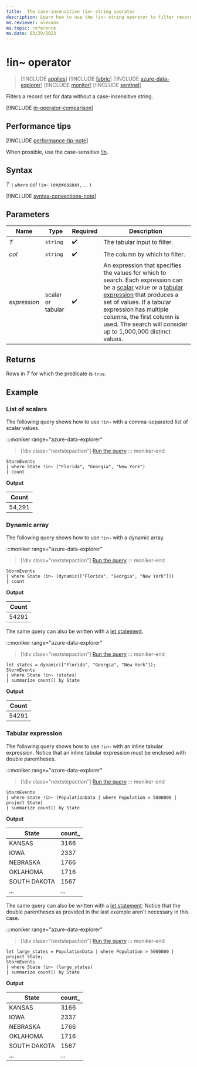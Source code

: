 ```yaml
---
title:  The case-insensitive !in~ string operator
description: Learn how to use the !in~ string operator to filter records for data without a case-insensitive string.
ms.reviewer: alexans
ms.topic: reference
ms.date: 03/29/2023
---
```

# !in~ operator

> [!INCLUDE [applies](../includes/applies-to-version/applies.md)] [!INCLUDE [fabric](../includes/applies-to-version/fabric.md)] [!INCLUDE [azure-data-explorer](../includes/applies-to-version/azure-data-explorer.md)] [!INCLUDE [monitor](../includes/applies-to-version/monitor.md)] [!INCLUDE [sentinel](../includes/applies-to-version/sentinel.md)]

Filters a record set for data without a case-insensitive string.

[!INCLUDE [in-operator-comparison](../includes/in-operator-comparison.md)]

## Performance tips

[!INCLUDE [performance-tip-note](../includes/performance-tip-note.md)]

When possible, use the case-sensitive [!in](not-in-cs-operator.md).

## Syntax

*T* `|` `where` *col* `!in~` `(`*expression*`,` ... `)`

[!INCLUDE [syntax-conventions-note](../includes/syntax-conventions-note.md)]

## Parameters

| Name | Type | Required | Description |
|--|--|--|--|
| *T* | `string` |  :heavy_check_mark: | The tabular input to filter.|
| *col* | `string` |  :heavy_check_mark: | The column by which to filter.|
| *expression* | scalar or tabular |  :heavy_check_mark: | An expression that specifies the values for which to search. Each expression can be a [scalar](scalar-data-types/index.md) value or a [tabular expression](tabular-expression-statements.md) that produces a set of values. If a tabular expression has multiple columns, the first column is used. The search will consider up to 1,000,000 distinct values. |

## Returns

Rows in *T* for which the predicate is `true`.

## Example

### List of scalars

The following query shows how to use `!in~` with a comma-separated list of scalar values.

:::moniker range="azure-data-explorer"
> [!div class="nextstepaction"]
> <a href="https://dataexplorer.azure.com/clusters/help/databases/Samples?query=H4sIAAAAAAAAAwsuyS/KdS1LzSspVuCqUSjPSC1KVQguSSxJVVDMzKtT0FByy8kvykxJVNJRUHJPzS9KzwQz/VLLFSLzi7KVNEHakvNL80oA5o2K+ksAAAA=" target="_blank">Run the query</a>
::: moniker-end

```kusto
StormEvents 
| where State !in~ ("Florida", "Georgia", "New York") 
| count
```

**Output**

|Count|
|---|
|54,291|  

### Dynamic array

The following query shows how to use `!in~` with a dynamic array.

:::moniker range="azure-data-explorer"
> [!div class="nextstepaction"]
> <a href="https://dataexplorer.azure.com/clusters/help/databases/Samples?query=H4sIAAAAAAAAAwsuyS/KdS1LzSspVuCqUSjPSC1KVQguSSxJVVDMzKtT0EipzEvMzUzWiFZyy8kvykxJVNJRUHJPzS9KzwQz/VLLFSLzi7KVYjU1QSYk55fmlQAAs+z4r1YAAAA=" target="_blank">Run the query</a>
::: moniker-end

```kusto
StormEvents 
| where State !in~ (dynamic(["Florida", "Georgia", "New York"])) 
| count
```

**Output**

|Count|
|---|
|54291|  

The same query can also be written with a [let statement](let-statement.md).

:::moniker range="azure-data-explorer"
> [!div class="nextstepaction"]
> <a href="https://dataexplorer.azure.com/clusters/help/databases/Samples?query=H4sIAAAAAAAAAyWMvQrCQBAG+zzF51V34BtISrWzSSXB4kwWXczdwt7GEJE8uz/pBmaYgQzFolFBjX7OMXHnW3cYRLmPbgt3JNEb//FEE86iD3cJu6ox0bR/UraC6o3pTkpofitsOC/w6zZ8XRlTisovQidjNh9wndf0A62lrc5/AAAA" target="_blank">Run the query</a>
::: moniker-end

```kusto
let states = dynamic(["Florida", "Georgia", "New York"]);
StormEvents 
| where State !in~ (states)
| summarize count() by State
```

**Output**

|Count|
|---|
|54291|

### Tabular expression

The following query shows how to use `!in~` with an inline tabular expression. Notice that an inline tabular expression must be enclosed with double parentheses.

:::moniker range="azure-data-explorer"
> [!div class="nextstepaction"]
> <a href="https://dataexplorer.azure.com/clusters/help/databases/Samples?query=H4sIAAAAAAAAAwsuyS/KdS1LzSspVuCqUSjPSC1KVQguSSxJVVDMzKtT0NAIyC8ozUksyczPc0ksSVSAqUEIK9gpmBqAAVCyoCg/KzW5BGKEpibQyOLS3NzEosyqVIXk/NK8Eg1NhaRKiDQAEmmU0nwAAAA=" target="_blank">Run the query</a>
::: moniker-end

```kusto
StormEvents 
| where State !in~ (PopulationData | where Population > 5000000 | project State)
| summarize count() by State
```

**Output**

|State|count_|
|--|--|
|KANSAS|3166|
|IOWA|2337|
|NEBRASKA|1766|
|OKLAHOMA|1716|
|SOUTH DAKOTA|1567|
|...|...|

The same query can also be written with a [let statement](let-statement.md). Notice that the double parentheses as provided in the last example aren't necessary in this case.

:::moniker range="azure-data-explorer"
> [!div class="nextstepaction"]
> <a href="https://dataexplorer.azure.com/clusters/help/databases/Samples?query=H4sIAAAAAAAAA8tJLVHISSxKT40vLkksSS1WsFUIyC8ozUksyczPc0ksSVSoUSjPSC1KRRJWsFMwNQADoGRBUX5WanKJQjBIuzVXcEl+Ua5rWWpeSbECF0wrWE5BMTOvTkED2TJNoIri0tzcxKLMqlSF5PzSvBINTYWkSogGANAXanqbAAAA" target="_blank">Run the query</a>
::: moniker-end

```kusto
let large_states = PopulationData | where Population > 5000000 | project State;
StormEvents 
| where State !in~ (large_states)
| summarize count() by State
```

**Output**

|State|count_|
|--|--|
|KANSAS|3166|
|IOWA|2337|
|NEBRASKA|1766|
|OKLAHOMA|1716|
|SOUTH DAKOTA|1567|
|...|...|
